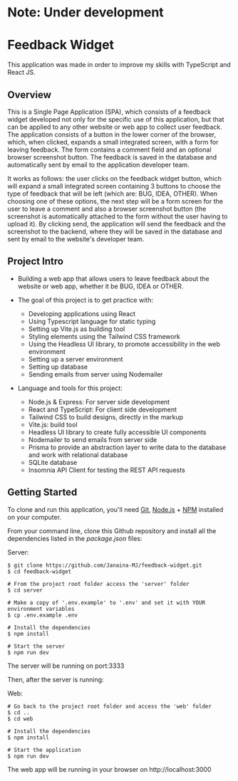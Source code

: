 # Note: Under development

# Feedback Widget

This application was made in order to improve my skills with TypeScript and React JS.

## Overview

This is a Single Page Application (SPA), which consists of a feedback widget developed not only for the specific use of this application, but that can be applied to any other website or web app to collect user feedback. The application consists of a button in the lower corner of the browser, which, when clicked, expands a small integrated screen, with a form for leaving feedback. The form contains a comment field and an optional browser screenshot button. The feedback is saved in the database and automatically sent by email to the application developer team.

It works as follows: the user clicks on the feedback widget button, which will expand a small integrated screen containing 3 buttons to choose the type of feedback that will be left (which are: BUG, IDEA, OTHER). When choosing one of these options, the next step will be a form screen for the user to leave a comment and also a browser screenshot button (the screenshot is automatically attached to the form without the user having to upload it). By clicking send, the application will send the feedback and the screenshot to the backend, where they will be saved in the database and sent by email to the website's developer team.

## Project Intro

* Building a web app that allows users to leave feedback about the website or web app, whether it be BUG, IDEA or OTHER.

* The goal of this project is to get practice with:
  - Developing applications using React
  - Using Typescript language for static typing
  - Setting up Vite.js as building tool
  - Styling elements using the Tailwind CSS framework
  - Using the Headless UI library, to promote accessibility in the web environment
  - Setting up a server environment
  - Setting up database
  - Sending emails from server using Nodemailer

* Language and tools for this project:
  - Node.js & Express: For server side development
  - React and TypeScript: For client side development
  - Tailwind CSS to build designs, directly in the markup
  - Vite.js: build tool
  - Headless UI library to create fully accessible UI components
  - Nodemailer to send emails from server side
  - Prisma to provide an abstraction layer to write data to the database and work with relational database
  - SQLite database
  - Insomnia API Client for testing the REST API requests

## Getting Started

To clone and run this application, you'll need [Git](https://git-scm.com/), [Node.js](https://nodejs.org/) + [NPM](https://www.w3schools.com/whatis/whatis_npm.asp) installed on your computer.

From your command line, clone this Github repository and install all the dependencies listed in the _package.json_ files:

Server:

```
$ git clone https://github.com/Janaina-MJ/feedback-widget.git
$ cd feedback-widget

# From the project root folder access the 'server' folder
$ cd server

# Make a copy of '.env.example' to '.env' and set it with YOUR environment variables
$ cp .env.example .env

# Install the dependencies
$ npm install

# Start the server
$ npm run dev
```
The server will be running on port:3333

Then, after the server is running:

Web:

```
# Go back to the project root folder and access the 'web' folder
$ cd ..
$ cd web

# Install the dependencies
$ npm install

# Start the application
$ npm run dev
```

The web app will be running in your browser on http://localhost:3000 
